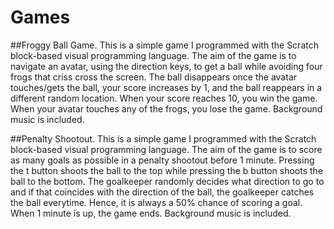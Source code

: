 # Games

##Froggy Ball Game.
This is a simple game I programmed with the Scratch block-based visual programming language.
The aim of the game is to navigate an avatar, using the direction keys, to get a ball while avoiding four frogs that criss cross the screen.
The ball disappears once the avatar touches/gets the ball, your score increases by 1, and the ball reappears in a different random location.
When your score reaches 10, you win the game.
When your avatar touches any of the frogs, you lose the game.
Background music is included.

##Penalty Shootout.
This is a simple game I programmed with the Scratch block-based visual programming language.
The aim of the game is to score as many goals as possible in a penalty shootout before 1 minute.
Pressing the t button shoots the ball to the top while pressing the b button shoots the ball to the bottom.
The goalkeeper randomly decides what direction to go to and if that coincides with the direction of the ball, the goalkeeper catches the ball everytime.
Hence, it is always a 50% chance of scoring a goal.
When 1 minute is up, the game ends.
Background music is included.
